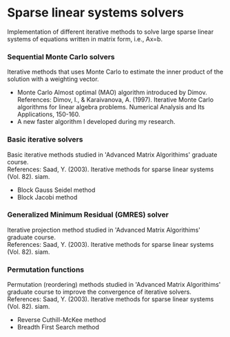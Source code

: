 # Sparse linear systems solvers
Implementation of different iterative methods to solve large sparse linear systems of equations written in matrix form, i.e., Ax=b.

### Sequential Monte Carlo solvers
Iterative methods that uses Monte Carlo to estimate the inner product of the solution with a weighting vector.
- Monte Carlo Almost optimal (MAO) algorithm introduced by Dimov.
<br />References: Dimov, I., & Karaivanova, A. (1997). Iterative Monte Carlo algorithms for linear algebra problems. Numerical Analysis and Its Applications, 150-160.
- A new faster algorithm I developed during my research.

### Basic iterative solvers
Basic iterative methods studied in 'Advanced Matrix Algorithims' graduate course.
<br />References: Saad, Y. (2003). Iterative methods for sparse linear systems (Vol. 82). siam.
- Block Gauss Seidel method
- Block Jacobi method

### Generalized Minimum Residual (GMRES) solver 
Iterative projection method studied in 'Advanced Matrix Algorithims' graduate course.
<br />References: Saad, Y. (2003). Iterative methods for sparse linear systems (Vol. 82). siam.

### Permutation functions
Permutation (reordering) methods studied in 'Advanced Matrix Algorithims' graduate course to improve the convergence of iterative solvers.
<br />References: Saad, Y. (2003). Iterative methods for sparse linear systems (Vol. 82). siam.
- Reverse Cuthill-McKee method
- Breadth First Search method

